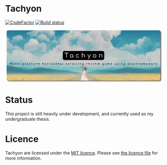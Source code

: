# Tachyon

[![CodeFactor](https://www.codefactor.io/repository/github/gsculerlor/tachyon/badge)](https://www.codefactor.io/repository/github/gsculerlor/tachyon) [![Build status](https://ci.appveyor.com/api/projects/status/0qs5ba5mc9u5hnig?svg=true)](https://ci.appveyor.com/project/GSculerlor/tachyon)

![Tachyon banner](https://raw.githubusercontent.com/GSculerlor/Tachyon/master/assets/Tachyon.png)

# Status

This project is still heavily under development, and currently used as my undergraduate thesis.

# Licence

Tachyon are licensed under the [MIT licence](https://opensource.org/licenses/MIT). Please see [the licence file](LICENCE) for more information.
